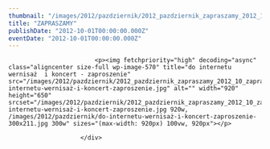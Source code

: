```yaml
---
thumbnail: "/images/2012/pazdziernik/2012_pazdziernik_zapraszamy_2012_10_zapraszamy_do-internetu-wernisaż-i-koncert-zaproszenie.jpg"
title: "ZAPRASZAMY"
publishDate: "2012-10-01T00:00:00.000Z"
eventDate: "2012-10-01T00:00:00.000Z"
---
```


<div class="entry-content">
							
							<p><img fetchpriority="high" decoding="async" class="aligncenter size-full wp-image-570" title="do internetu wernisaż  i koncert - zaproszenie" src="/images/2012/pazdziernik/2012_pazdziernik_zapraszamy_2012_10_zapraszamy_do-internetu-wernisaż-i-koncert-zaproszenie.jpg" alt="" width="920" height="650" srcset="/images/2012/pazdziernik/2012_pazdziernik_zapraszamy_2012_10_zapraszamy_do-internetu-wernisaż-i-koncert-zaproszenie.jpg 920w, /images/2012/pazdziernik/do-internetu-wernisaż-i-koncert-zaproszenie-300x211.jpg 300w" sizes="(max-width: 920px) 100vw, 920px"></p>
						
						</div>
